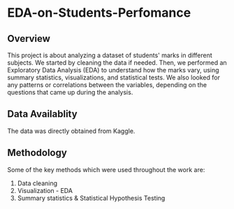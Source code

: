 # EDA-on-Students-Perfomance


## Overview
This project is about analyzing a dataset of students' marks in different subjects. We started by cleaning the data if needed. Then, we performed an Exploratory Data Analysis (EDA) to understand how the marks vary, using summary statistics, visualizations, and statistical tests. We also looked for any patterns or correlations between the variables, depending on the questions that came up during the analysis.

## Data Availablity
The data was directly obtained from Kaggle.

## Methodology
Some of the key methods which were used throughout the work are:

1) Data cleaning
2) Visualization - EDA
3) Summary statistics & Statistical Hypothesis Testing
